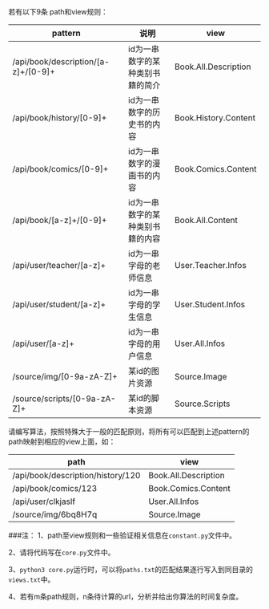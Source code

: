 若有以下9条 path和view规则：  

pattern | 说明 | view
----|----|----
/api/book/description/[a-z]+/[0-9]+ | id为一串数字的某种类别书籍的简介 | Book.All.Description
/api/book/history/[0-9]+ | id为一串数字的历史书的内容 | Book.History.Content
/api/book/comics/[0-9]+ | id为一串数字的漫画书的内容 | Book.Comics.Content
/api/book/[a-z]+/[0-9]+ | id为一串数字的某种类别书籍的内容 | Book.All.Content
/api/user/teacher/[a-z]+| id为一串字母的老师信息 | User.Teacher.Infos
/api/user/student/[a-z]+| id为一串字母的学生信息 | User.Student.Infos
/api/user/[a-z]+ | id为一串字母的用户信息 | User.All.Infos
/source/img/[0-9a-zA-Z]+| 某id的图片资源 | Source.Image
/source/scripts/[0-9a-zA-Z]+| 某id的脚本资源 |Source.Scripts

请编写算法，按照特殊大于一般的匹配原则，将所有可以匹配到上述pattern的path映射到相应的view上面，如：

path | view
----|----
/api/book/description/history/120 | Book.All.Description
/api/book/comics/123 | Book.Comics.Content
/api/user/clkjaslf | User.All.Infos
/source/img/6bq8H7q | Source.Image


###注：
1、path至view规则和一些验证相关信息在`constant.py`文件中。

2、请将代码写在`core.py`文件中。

3、`python3 core.py`运行时，可以将`paths.txt`的匹配结果逐行写入到同目录的`views.txt`中。

4、若有m条path规则，n条待计算的url，分析并给出你算法的时间复杂度。
